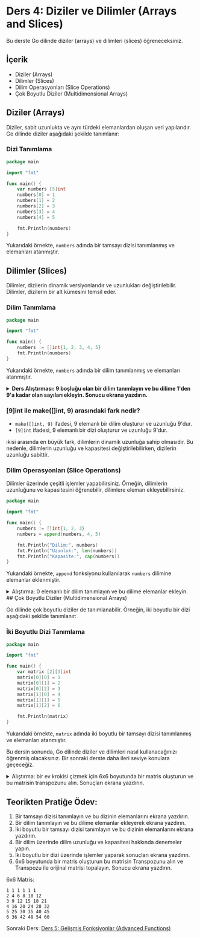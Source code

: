 # Ders 4: Diziler ve Dilimler (Arrays and Slices)

Bu derste Go dilinde diziler (arrays) ve dilimleri (slices) öğreneceksiniz.

## İçerik

- Diziler (Arrays)
- Dilimler (Slices)
- Dilim Operasyonları (Slice Operations)
- Çok Boyutlu Diziler (Multidimensional Arrays)

## Diziler (Arrays)

Diziler, sabit uzunlukta ve aynı türdeki elemanlardan oluşan veri yapılarıdır. Go dilinde diziler aşağıdaki şekilde tanımlanır:

### Dizi Tanımlama

```go
package main

import "fmt"

func main() {
    var numbers [5]int
    numbers[0] = 1
    numbers[1] = 2
    numbers[2] = 3
    numbers[3] = 4
    numbers[4] = 5

    fmt.Println(numbers)
}
```

Yukarıdaki örnekte, `numbers` adında bir tamsayı dizisi tanımlanmış ve elemanları atanmıştır.

## Dilimler (Slices)

Dilimler, dizilerin dinamik versiyonlarıdır ve uzunlukları değiştirilebilir. Dilimler, dizilerin bir alt kümesini temsil eder.

### Dilim Tanımlama

```go
package main

import "fmt"

func main() {
    numbers := []int{1, 2, 3, 4, 5}
    fmt.Println(numbers)
}
```
Yukarıdaki örnekte, `numbers` adında bir dilim tanımlanmış ve elemanları atanmıştır.

<details>
<summary><b>Ders Alıştırması: 9 boşluğu olan bir dilim tanımlayın ve bu dilime 1'den 9'a kadar olan sayıları ekleyin. Sonucu ekrana yazdırın.</b></summary>

```go
package main

import "fmt"

func main()  {
    dizi := make([]int, 9)
	    for i := 0; i < 9; i++ {
        dizi[i] = i + 1
    }
    fmt.Println(dizi)
}

```

</details>

### [9]int ile make([]int, 9) arasındaki fark nedir?

- `make([]int, 9)` ifadesi, 9 elemanlı bir dilim oluşturur ve uzunluğu 9'dur.
- `[9]int` ifadesi, 9 elemanlı bir dizi oluşturur ve uzunluğu 9'dur.

ikisi arasında en büyük fark, dilimlerin dinamik uzunluğa sahip olmasıdır. Bu nedenle, dilimlerin uzunluğu ve kapasitesi değiştirilebilirken, dizilerin uzunluğu sabittir.

### Dilim Operasyonları (Slice Operations)

Dilimler üzerinde çeşitli işlemler yapabilirsiniz. Örneğin, dilimlerin uzunluğunu ve kapasitesini öğrenebilir, dilimlere eleman ekleyebilirsiniz.

```go
package main

import "fmt"

func main() {
    numbers := []int{1, 2, 3}
    numbers = append(numbers, 4, 5)

    fmt.Println("Dilim:", numbers)
    fmt.Println("Uzunluk:", len(numbers))
    fmt.Println("Kapasite:", cap(numbers))
}
```

Yukarıdaki örnekte, `append` fonksiyonu kullanılarak `numbers` dilimine elemanlar eklenmiştir.

<details>
<summary> Alıştırma: 0 elemanlı bir dilim tanımlayın ve bu dilime elemanlar ekleyin.</summary>
    
```go
package main

import "fmt"

func main() {
	numbers := make([]int, 0, 5)
	var girdi int = 0
	for {
		fmt.Scanln(&girdi)
		if girdi == -1 {
			break
		}
		numbers = append(numbers, girdi)
	}
	fmt.Println("Dilim:", numbers)
	fmt.Println("Uzunluk:", len(numbers))
	fmt.Println("Kapasite:", cap(numbers))
}

```

</details>
## Çok Boyutlu Diziler (Multidimensional Arrays)

Go dilinde çok boyutlu diziler de tanımlanabilir. Örneğin, iki boyutlu bir dizi aşağıdaki şekilde tanımlanır:

### İki Boyutlu Dizi Tanımlama

```go
package main

import "fmt"

func main() {
    var matrix [2][3]int
    matrix[0][0] = 1
    matrix[0][1] = 2
    matrix[0][2] = 3
    matrix[1][0] = 4
    matrix[1][1] = 5
    matrix[1][2] = 6

    fmt.Println(matrix)
}
```

Yukarıdaki örnekte, `matrix` adında iki boyutlu bir tamsayı dizisi tanımlanmış ve elemanları atanmıştır.

Bu dersin sonunda, Go dilinde diziler ve dilimleri nasıl kullanacağınızı öğrenmiş olacaksınız. Bir sonraki derste daha ileri seviye konulara geçeceğiz.

<details>
<summary>Alıştırma: bir ev krokisi çizmek için 6x6 boyutunda bir matris oluşturun ve bu matrisin transpozunu alın. Sonuçları ekrana yazdırın.</summary>

```go
package main

import "fmt"

func def()  {
    kroki := [6][6]int{
		{1,1, 1, 1, 1, 1},
		{1,0, 0, 0, 0, 1},
		{1,0, 1, 1, 0, 0},
		{1,0, 1, 1, 0, 1},
		{1,0, 0, 0, 0, 1},
		{1,1, 1, 1, 1, 1},
    }
}
```
</details>

## Teorikten Pratiğe Ödev:

1. Bir tamsayı dizisi tanımlayın ve bu dizinin elemanlarını ekrana yazdırın.
2. Bir dilim tanımlayın ve bu dilime elemanlar ekleyerek ekrana yazdırın.
3. İki boyutlu bir tamsayı dizisi tanımlayın ve bu dizinin elemanlarını ekrana yazdırın.
4. Bir dilim üzerinde dilim uzunluğu ve kapasitesi hakkında denemeler yapın.
5. İki boyutlu bir dizi üzerinde işlemler yaparak sonuçları ekrana yazdırın.
6. 6x6 boyutunda bir matris oluşturun bu matrisin Transpozunu alın ve Transpozu ile orijinal matrisi topalayın. Sonucu ekrana yazdırın.

6x6 Matris:
```
1 1 1 1 1 1
2 4 6 8 10 12
3 9 12 15 18 21
4 16 20 24 28 32
5 25 30 35 40 45
6 36 42 48 54 60
```


Sonraki Ders: [Ders 5: Gelişmiş Fonksiyonlar (Advanced Functions)](../ders5x/README.md)



